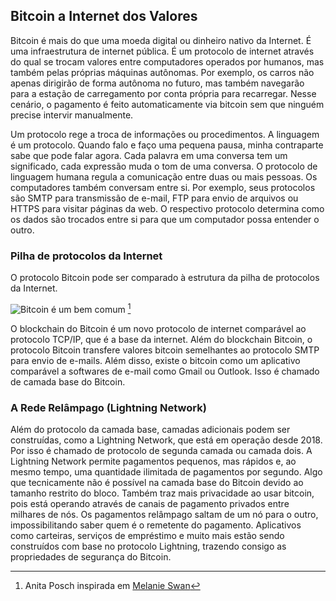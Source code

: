 ## Bitcoin a Internet dos Valores

Bitcoin é mais do que uma moeda digital ou dinheiro nativo da Internet. É uma infraestrutura de internet pública. É um protocolo de internet através do qual se trocam valores entre computadores operados por humanos, mas também pelas próprias máquinas autônomas. Por exemplo, os carros não apenas dirigirão de forma autônoma no futuro, mas também navegarão para a estação de carregamento por conta própria para recarregar. Nesse cenário, o pagamento é feito automaticamente via bitcoin sem que ninguém precise intervir manualmente.

Um protocolo rege a troca de informações ou procedimentos. A linguagem é um protocolo. Quando falo e faço uma pequena pausa, minha contraparte sabe que pode falar agora. Cada palavra em uma conversa tem um significado, cada expressão muda o tom de uma conversa. O protocolo de linguagem humana regula a comunicação entre duas ou mais pessoas. Os computadores também conversam entre si. Por exemplo, seus protocolos são SMTP para transmissão de e-mail, FTP para envio de arquivos ou HTTPS para visitar páginas da web. O respectivo protocolo determina como os dados são trocados entre si para que um computador possa entender o outro.

### Pilha de protocolos da Internet
O protocolo Bitcoin pode ser comparado à estrutura da pilha de protocolos da Internet.

![Bitcoin é um bem comum](assets/_Bitcoin-protocol.png) [^23]

O blockchain do Bitcoin é um novo protocolo de internet comparável ao protocolo TCP/IP, que é a base da internet. Além do blockchain Bitcoin, o protocolo Bitcoin transfere valores bitcoin semelhantes ao protocolo SMTP para envio de e-mails. Além disso, existe o bitcoin como um aplicativo comparável a softwares de e-mail como Gmail ou Outlook. Isso é chamado de camada base do Bitcoin.

### A Rede Relâmpago (Lightning Network)

Além do protocolo da camada base, camadas adicionais podem ser construídas, como a Lightning Network, que está em operação desde 2018. Por isso é chamado de protocolo de segunda camada ou camada dois. A Lightning Network permite pagamentos pequenos, mas rápidos e, ao mesmo tempo, uma quantidade ilimitada de pagamentos por segundo. Algo que tecnicamente não é possível na camada base do Bitcoin devido ao tamanho restrito do bloco. Também traz mais privacidade ao usar bitcoin, pois está operando através de canais de pagamento privados entre milhares de nós. Os pagamentos relâmpago saltam de um nó para o outro, impossibilitando saber quem é o remetente do pagamento. Aplicativos como carteiras, serviços de empréstimo e muito mais estão sendo construídos com base no protocolo Lightning, trazendo consigo as propriedades de segurança do Bitcoin.

[^23]: Anita Posch inspirada em [Melanie Swan](https://www.slideshare.net/lablogga/bitcoin-and-blockchain-explained-cryptocitizen-smartnetwork-trust)
